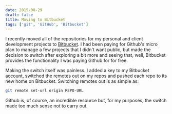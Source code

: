 ```yaml
---
date: 2015-08-29
draft: false
title: Moving to Bitbucket
tags: ['git', 'GitHub', 'Bitbucket']
---
```


I recently moved all of the repositories for my personal and client development projects to [Bitbucket](http://bitbucket.org).<!-- excerpt --> I had been paying for Github's micro plan to manage a few projects that I didn't want public, but made the decision to switch after exploring a bit more and seeing that, well, Bitbucket provides the functionality I was paying Github for for free.

Making the switch itself was painless. I added a key to my Bitbucket account, switched the remotes out on my repos and pushed each repo to its new home on Bitbucket. Switching remotes out is as simple as:

```bash
git remote set-url origin REPO-URL
```

Github is, of course, an incredible resource but, for my purposes, the switch made too much sense not to carry out.
